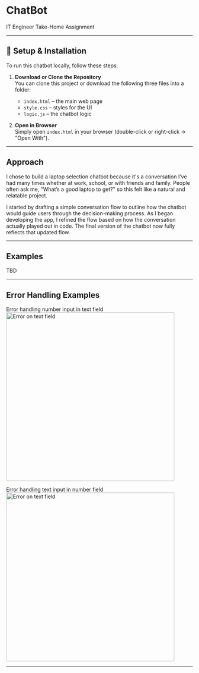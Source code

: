 # ChatBot
IT Engineer Take-Home Assignment

---

## 🔧 Setup & Installation

To run this chatbot locally, follow these steps:

1. **Download or Clone the Repository**  
   You can clone this project or download the following three files into a folder:

   - `index.html` – the main web page
   - `style.css` – styles for the UI
   - `logic.js` – the chatbot logic

2. **Open in Browser**  
   Simply open `index.html` in your browser (double-click or right-click → "Open With").

---

## Approach

I chose to build a laptop selection chatbot because it's a conversation I’ve had many times whether at work, school, or with friends and family. People often ask me, "What’s a good laptop to get?" so this felt like a natural and relatable project.

I started by drafting a simple conversation flow to outline how the chatbot would guide users through the decision-making process. As I began developing the app, I refined the flow based on how the conversation actually played out in code. The final version of the chatbot now fully reflects that updated flow.

---

## Examples

TBD

---

## Error Handling Examples

Error handling number input in text field
<img width="454" alt="Error on text field" src="https://github.com/user-attachments/assets/8cbf77dc-daa1-4646-81ba-85aaa7ce051a" />

Error handling text input in number field
<img width="454" alt="Error on text field" src="https://github.com/user-attachments/assets/8cbf77dc-daa1-4646-81ba-85aaa7ce051a" />

---

